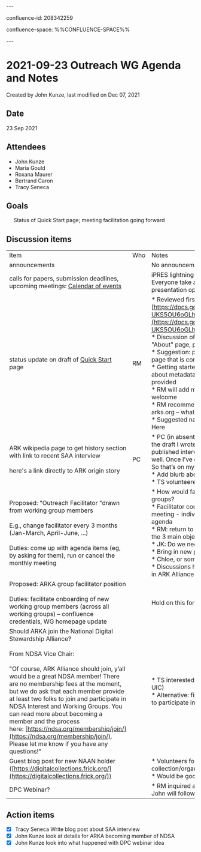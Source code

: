 \---

confluence-id: 208342259

confluence-space: %%CONFLUENCE-SPACE%%

\---

2021-09-23 Outreach WG Agenda and Notes
=======================================

Created by John Kunze, last modified on Dec 07, 2021

Date
----

23 Sep 2021

Attendees
---------

*   John Kunze
*   Maria Gould
*   Roxana Maurer
*   Bertrand Caron
*   Tracy Seneca

Goals
-----

     Status of Quick Start page; meeting facilitation going forward

Discussion items
----------------

|     |     |     |
| --- | --- | --- |
| Item | Who | Notes |
| announcements |     | No announcements |
| calls for papers, submission deadlines, upcoming meetings: [Calendar of events](Calendar-of-events_208341505.html) |     | iPRES lightning talk in October  <br>Everyone take a look at the calendar of events and look for presentation opportunities |
| status update on draft of [Quick Start](https://docs.google.com/document/d/1-UKS5OU6oGLh1cfcdZCBydOfr5jt7Tub5utxtTaVXzM/edit?usp=sharing) page | RM  | *   Reviewed first draft of 'getting started' page: [https://docs.google.com/document/d/1-UKS5OU6oGLh1cfcdZCBydOfr5jt7Tub5utxtTaVXzM/edit#](https://docs.google.com/document/d/1-UKS5OU6oGLh1cfcdZCBydOfr5jt7Tub5utxtTaVXzM/edit)<br>*   Discussion of how to reduce duplicated content in main "About" page, particularly "Shoulders".<br>*   Suggestion: pull all information about Shoulders into one page that is comprehensive<br>*   Getting started guide could use pointer to more detail about metadata - it's mentioned but no further support is provided<br>*   RM will add more links; comments on the document are welcome<br>*   RM recommends link to this guide from top level menu at arks.org – what to name the link?<br>*   Suggested names: Getting Started; Get Started; Start Here |
| ARK wikipedia page to get history section with link to recent SAA interview<br><br>here's a link directly to ARK origin story | PC  | *   PC (in absentia): The next steps are for me to go back to the draft I wrote some time ago, revise it from your new published interview, and incorporate citations to that as well. Once I’ve done that, I’ll add it to the Wikipedia page. So that’s on my to-do list.<br>*   Add blurb about interview to the ARKA site News page<br>    *   TS volunteered to post |
| Proposed: "Outreach Facilitator "drawn from working group members<br><br>E.g., change facilitator every 3 months (Jan-March, April-June, ...)<br><br>Duties: come up with agenda items (eg, by asking for them), run or cancel the monthly meeting |     | *   How would facilitator know is going on in other working groups?<br>*   Facilitator could solicit agenda items in advance of the meeting - individuals could add their own rows to the next agenda<br>*   RM: return to Outreach WG charge - look at the status of the 3 main objectives<br>*   JK: Do we need a chair vs facilitator?<br>*   Bring in new people to contribute<br>    *   Chloe, or someone like Chloe<br>    *   Discussions happening at \[\] about getting more engaged in ARK Alliance |
| Proposed: ARKA group facilitator position<br><br>Duties: facilitate onboarding of new working group members (across all working groups) – confluence credentials, WG homepage update |     | Hold on this for now |
| Should ARKA join the National Digital Stewardship Alliance?<br><br>From NDSA Vice Chair:<br><br>"Of course, ARK Alliance should join, y’all would be a great NDSA member! There are no membership fees at the moment, but we do ask that each member provide at least two folks to join and participate in NDSA Interest and Working Groups. You can read more about becoming a member and the process here: [https://ndsa.org/membership/join/](https://ndsa.org/membership/join/). Please let me know if you have any questions!" |     | *   TS interested in participating in NDSA in any case (via UIC)<br>*   Alternative: find people active in NDSA who would want to participate in ARKA |
| Guest blog post for new NAAN holder ([https://digitalcollections.frick.org/](https://digitalcollections.frick.org/)) |     | *   Volunteers for writing a blog post on this collection/organization?<br>*   Would be good to solicit posts from longterm users |
| DPC Webinar? |     | *   RM inquired about status of the webinar idea for DPC - John will follow up |

Action items
------------

- [x] Tracy Seneca Write blog post about SAA interview
- [x] John Kunze look at details for ARKA becoming member of NDSA
- [x] John Kunze look into what happened with DPC webinar idea